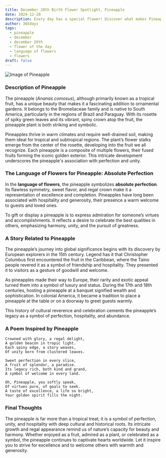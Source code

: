 ```yaml
---
title: December 20th Birth Flower Spotlight, Pineapple
date: 2024-12-20
description: Every day has a special flower! Discover what makes Pineapple unique as today’s birth flower and its symbolic meaning.
author: 365days
tags:
  - pineapple
  - december
  - december 20th
  - flower of the day
  - language of flowers
  - flowers
draft: false
---
```


![Image of Pineapple](https://cdn.pixabay.com/photo/2018/09/09/12/51/pineapple-3664499_640.jpg#center)


### Description of Pineapple

The pineapple (_Ananas comosus_), although primarily known as a tropical fruit, has a unique beauty that makes it a fascinating addition to ornamental gardens. It belongs to the Bromeliaceae family and is native to South America, particularly in the regions of Brazil and Paraguay. With its rosette of spiky green leaves and its vibrant, spiny crown atop the fruit, the pineapple plant is both striking and symbolic.

Pineapples thrive in warm climates and require well-drained soil, making them ideal for tropical and subtropical regions. The plant’s flower stalks emerge from the center of the rosette, developing into the fruit we all recognize. Each pineapple is a composite of multiple flowers, their fused fruits forming the iconic golden exterior. This intricate development underscores the pineapple's association with perfection and unity.

### The Language of Flowers for Pineapple: Absolute Perfection

In the **language of flowers**, the pineapple symbolizes **absolute perfection**. Its flawless symmetry, sweet flavor, and regal crown make it a representation of excellence and completion. Pineapples have long been associated with hospitality and generosity, their presence a warm welcome to guests and loved ones.

To gift or display a pineapple is to express admiration for someone’s virtues and accomplishments. It reflects a desire to celebrate the best qualities in others, emphasizing harmony, unity, and the pursuit of greatness.

### A Story Related to Pineapple

The pineapple’s journey into global significance begins with its discovery by European explorers in the 15th century. Legend has it that Christopher Columbus first encountered the fruit in the Caribbean, where the Taino people revered it as a symbol of friendship and hospitality. They presented it to visitors as a gesture of goodwill and welcome.

As pineapples made their way to Europe, their rarity and exotic appeal turned them into a symbol of luxury and status. During the 17th and 18th centuries, hosting a pineapple at a banquet signified wealth and sophistication. In colonial America, it became a tradition to place a pineapple at the table or on a doorway to greet guests warmly.

This history of cultural reverence and celebration cements the pineapple’s legacy as a symbol of perfection, hospitality, and abundance.

### A Poem Inspired by Pineapple

```
Crowned with glory, a regal delight,  
A golden beacon in tropic light.  
Each spiny edge, a story weaves,  
Of unity born from clustered leaves.  

Sweet perfection in every slice,  
A fruit of splendor, a paradise.  
Its legacy rich, both kind and grand,  
A symbol of welcome in every land.  

Oh, Pineapple, you softly speak,  
Of virtues pure, of goals to seek.  
A taste of excellence, a life so bright,  
Your golden spirit fills the night.  
```

### Final Thoughts

The pineapple is far more than a tropical treat; it is a symbol of perfection, unity, and hospitality with deep cultural and historical roots. Its intricate growth and regal appearance remind us of nature’s capacity for beauty and harmony. Whether enjoyed as a fruit, admired as a plant, or celebrated as a symbol, the pineapple continues to captivate hearts worldwide. Let it inspire you to strive for excellence and to welcome others with warmth and generosity.

